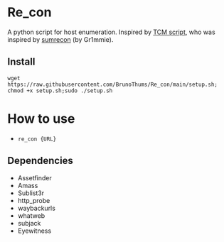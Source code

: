 # Re_con
A python script for host enumeration. Inspired by [TCM script](https://pastebin.com/MhE6zXVt), who was inspired by [sumrecon](https://github.com/Gr1mmie/sumrecon) (by Gr1mmie). 

## Install
```wget https://raw.githubusercontent.com/BrunoThums/Re_con/main/setup.sh; chmod +x setup.sh;sudo ./setup.sh```

# How to use
- ```re_con {URL}```

## Dependencies
- Assetfinder
- Amass
- Sublist3r
- http_probe
- waybackurls
- whatweb
- subjack
- Eyewitness
